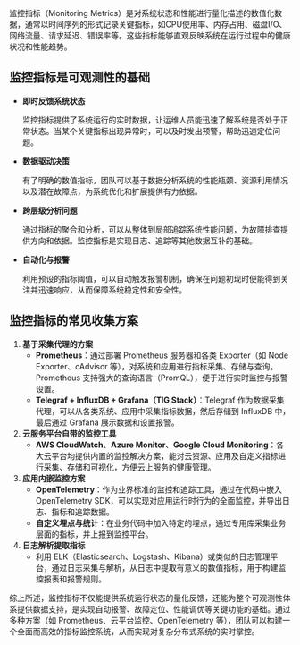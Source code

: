 监控指标（Monitoring Metrics）是对系统状态和性能进行量化描述的数值化数据，通常以时间序列的形式记录关键指标，如CPU使用率、内存占用、磁盘I/O、网络流量、请求延迟、错误率等。这些指标能够直观反映系统在运行过程中的健康状况和性能趋势。

## 监控指标是可观测性的基础

- **即时反馈系统状态**
    
    监控指标提供了系统运行的实时数据，让运维人员能迅速了解系统是否处于正常状态。当某个关键指标出现异常时，可以及时发出预警，帮助迅速定位问题。
    
- **数据驱动决策**
    
    有了明确的数值指标，团队可以基于数据分析系统的性能瓶颈、资源利用情况以及潜在故障点，为系统优化和扩展提供有力依据。
    
- **跨层级分析问题**
    
    通过指标的聚合和分析，可以从整体到局部追踪系统性能问题，为故障排查提供方向和依据。监控指标是实现日志、追踪等其他数据互补的基础。
    
- **自动化与报警**
    
    利用预设的指标阈值，可以自动触发报警机制，确保在问题初现时便能得到关注并迅速响应，从而保障系统稳定性和安全性。
    

## 监控指标的常见收集方案

1. **基于采集代理的方案**
    - **Prometheus**：通过部署 Prometheus 服务器和各类 Exporter（如 Node Exporter、cAdvisor 等），对系统和应用进行指标采集、存储与查询。Prometheus 支持强大的查询语言（PromQL），便于进行实时监控与报警设置。
    - **Telegraf + InfluxDB + Grafana（TIG Stack）**：Telegraf 作为数据采集代理，可以从各类系统、应用中采集指标数据，然后存储到 InfluxDB 中，最后通过 Grafana 展示数据和设置报警。
2. **云服务平台自带的监控工具**
    - **AWS CloudWatch**、**Azure Monitor**、**Google Cloud Monitoring**：各大云平台均提供内置的监控解决方案，能对云资源、应用及自定义指标进行采集、存储和可视化，方便云上服务的健康管理。
3. **应用内嵌监控方案**
    - **OpenTelemetry**：作为业界标准的监控和追踪工具，通过在代码中嵌入 OpenTelemetry SDK，可以实现对应用运行时行为的全面监控，并导出日志、指标和追踪数据。
    - **自定义埋点与统计**：在业务代码中加入特定的埋点，通过专用库采集业务层面的指标，并上报到监控平台。
4. **日志解析提取指标**
    - 利用 ELK（Elasticsearch、Logstash、Kibana）或类似的日志管理平台，通过日志采集与解析，从日志中提取有意义的数值指标，用于构建监控报表和报警规则。

综上所述，监控指标不仅能提供系统运行状态的量化反馈，还能为整个可观测性体系提供数据支持，是实现自动报警、故障定位、性能调优等关键功能的基础。通过多种方案（如 Prometheus、云平台监控、OpenTelemetry 等），团队可以构建一个全面而高效的指标监控系统，从而实现对复杂分布式系统的实时掌控。